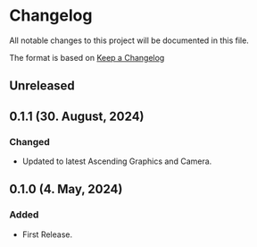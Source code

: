 # Changelog

All notable changes to this project will be documented in this file.

The format is based on [Keep a Changelog](https://keepachangelog.com/en/1.0.0/)
## Unreleased

## 0.1.1 (30. August, 2024)
### Changed
- Updated to latest Ascending Graphics and Camera.

## 0.1.0 (4. May, 2024)
### Added
- First Release.